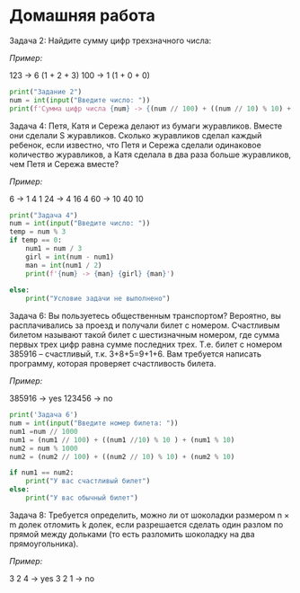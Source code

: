 # Домашняя работа

Задача 2:
Найдите сумму цифр трехзначного числа:

*Пример:*

123 -> 6 (1 + 2 + 3)
100 -> 1 (1 + 0 + 0)

```python
print("Задание 2")
num = int(input("Введите число: "))
print(f'Сумма цифр числа {num} -> {(num // 100) + ((num // 10) % 10) + (num % 10)} ({num // 100} + {(num // 10) % 10} + {num % 10})') 
```

Задача 4:
Петя, Катя и Сережа делают из бумаги журавликов. Вместе они сделали S журавликов.
Сколько журавликов сделал каждый ребенок, если известно,
что Петя и Сережа сделали одинаковое количество журавликов,
а Катя сделала в два раза больше журавликов, чем Петя и Сережа вместе?

*Пример:*

6 -> 1  4  1
24 -> 4  16  4
60 -> 10  40  10

```python
print("Задача 4")
num = int(input("Введите число: "))
temp = num % 3
if temp == 0:
    num1 = num / 3
    girl = int(num - num1)
    man = int(num1 / 2)
    print(f'{num} -> {man} {girl} {man}')
    
else:
    print("Условие задачи не выполнено")
```

Задача 6:
Вы пользуетесь общественным транспортом?
Вероятно, вы расплачивались за проезд и получали билет с номером.
Счастливым билетом называют такой билет с шестизначным номером,
где сумма первых трех цифр равна сумме последних трех.
Т.е. билет с номером 385916 – счастливый, т.к. 3+8+5=9+1+6.
Вам требуется написать программу, которая проверяет счастливость билета.

*Пример:*

385916 -> yes
123456 -> no

```python
print('Задача 6')
num = int(input("Введите номер билета: "))
num1 =num // 1000
num1 = (num1 // 100) + ((num1 //10) % 10 ) + (num1 % 10)
num2 = num % 1000
num2 = (num2 // 100) + ((num2 // 10) % 10) + (num2 % 10)

if num1 == num2:
    print("У вас счастливый билет")
else:
    print("У вас обычный билет")
```

Задача 8:
Требуется определить, можно ли от шоколадки размером n × m долек отломить k долек,
если разрешается сделать один разлом по прямой между дольками (то есть разломить шоколадку на два прямоугольника).

*Пример:*

3 2 4 -> yes
3 2 1 -> no

```python

```
